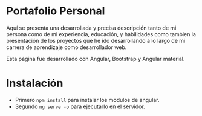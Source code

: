 # Portafolio Personal
Aquí se presenta una desarrollada y precisa descripción tanto de mi persona como de mi experiencia, educación, y habilidades como tambien la presentación de los proyectos que he ido desarrollando a lo largo de mi carrera de aprendizaje como desarrollador web.

Esta página fue desarrollado con Angular, Bootstrap y Angular material.

# Instalación
- Primero `npm install` para instalar los modulos de angular.
- Segundo `ng serve -o` para ejecutarlo en el servidor.
